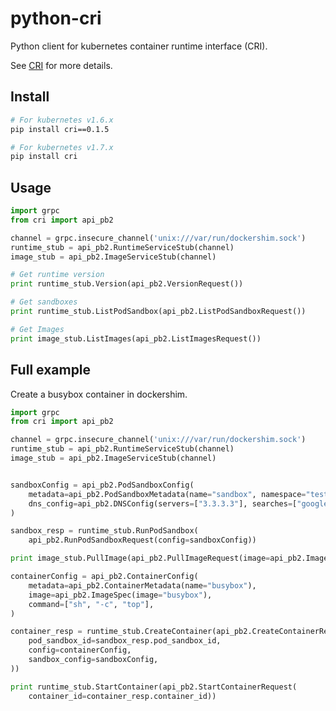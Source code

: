 # python-cri

Python client for kubernetes container runtime interface (CRI).

See [CRI](https://github.com/kubernetes/community/blob/master/contributors/design-proposals/runtime-client-server.md) for more details.

## Install

```sh
# For kubernetes v1.6.x
pip install cri==0.1.5

# For kubernetes v1.7.x
pip install cri
```

## Usage

```python
import grpc
from cri import api_pb2

channel = grpc.insecure_channel('unix:///var/run/dockershim.sock')
runtime_stub = api_pb2.RuntimeServiceStub(channel)
image_stub = api_pb2.ImageServiceStub(channel)

# Get runtime version
print runtime_stub.Version(api_pb2.VersionRequest())

# Get sandboxes
print runtime_stub.ListPodSandbox(api_pb2.ListPodSandboxRequest())

# Get Images
print image_stub.ListImages(api_pb2.ListImagesRequest())
```

## Full example

Create a busybox container in dockershim.

```python
import grpc
from cri import api_pb2

channel = grpc.insecure_channel('unix:///var/run/dockershim.sock')
runtime_stub = api_pb2.RuntimeServiceStub(channel)
image_stub = api_pb2.ImageServiceStub(channel)


sandboxConfig = api_pb2.PodSandboxConfig(
    metadata=api_pb2.PodSandboxMetadata(name="sandbox", namespace="test"),
    dns_config=api_pb2.DNSConfig(servers=["3.3.3.3"], searches=["google.com"])
)

sandbox_resp = runtime_stub.RunPodSandbox(
    api_pb2.RunPodSandboxRequest(config=sandboxConfig))

print image_stub.PullImage(api_pb2.PullImageRequest(image=api_pb2.ImageSpec(image="busybox")))

containerConfig = api_pb2.ContainerConfig(
    metadata=api_pb2.ContainerMetadata(name="busybox"),
    image=api_pb2.ImageSpec(image="busybox"),
    command=["sh", "-c", "top"],
)

container_resp = runtime_stub.CreateContainer(api_pb2.CreateContainerRequest(
    pod_sandbox_id=sandbox_resp.pod_sandbox_id,
    config=containerConfig,
    sandbox_config=sandboxConfig,
))

print runtime_stub.StartContainer(api_pb2.StartContainerRequest(
    container_id=container_resp.container_id))
```

